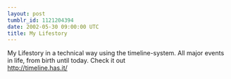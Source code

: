 ```yaml
---
layout: post
tumblr_id: 1121204394
date: 2002-05-30 09:00:00 UTC
title: My Lifestory
---
```


My Lifestory in a technical way using the timeline-system. All major events in life, from birth until today. Check it out
<br/>
http://timeline.has.it/
